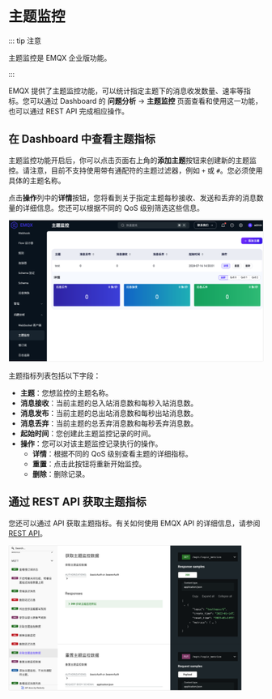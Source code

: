 # 主题监控

::: tip 注意

主题监控是 EMQX 企业版功能。

:::

EMQX 提供了主题监控功能，可以统计指定主题下的消息收发数量、速率等指标。您可以通过 Dashboard 的 **问题分析** -> **主题监控** 页面查看和使用这一功能，也可以通过 REST API 完成相应操作。

## 在 Dashboard 中查看主题指标

主题监控功能开启后，你可以点击页面右上角的**添加主题**按钮来创建新的主题监控。请注意，目前不支持使用带有通配符的主题过滤器，例如 `+` 或 `#`。您必须使用具体的主题名称。

点击**操作**列中的**详情**按钮，您将看到关于指定主题每秒接收、发送和丢弃的消息数量的详细信息。您还可以根据不同的 QoS 级别筛选这些信息。

<img src="./assets/topic-metrics.png" alt="topic-metrics" style="zoom:50%;" />

主题指标列表包括以下字段：

- **主题**：您想监控的主题名称。
- **消息接收**：当前主题的总入站消息数和每秒入站消息数。
- **消息发布**：当前主题的总出站消息数和每秒出站消息数。
- **消息丢弃**：当前主题的总丢弃消息数和每秒丢弃消息数。
- **起始时间**：您创建此主题监控记录的时间。
- **操作**：您可以对该主题监控记录执行的操作。
  - **详情**：根据不同的 QoS 级别查看主题的详细指标。
  - **重置**：点击此按钮将重新开始监控。
  - **删除**：删除记录。

## 通过 REST API 获取主题指标

您还可以通过 API 获取主题指标。有关如何使用 EMQX API 的详细信息，请参阅 [REST API](../admin/api.md)。

<img src="./assets/topic-metrics-api.png" alt="topic-metrics-api" style="zoom:45%;" />
